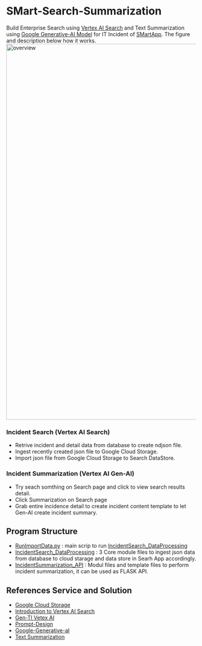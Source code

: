# SMart-Search-Summarization
Build Enterprise Search using [Vertex AI Search](https://cloud.google.com/vertex-ai-search-and-conversation?hl=en) and Text Summarization using  [Google Generative-AI Model](https://cloud.google.com/vertex-ai/docs/generative-ai/learn/introduction-prompt-design) for IT Incident of [SMartApp](https://github.com/technqvi/SMartApp). The figure and description below how it works. 
<img width="998" alt="overview" src="https://github.com/technqvi/SMartSearch-Summarization/assets/38780060/b028d869-b75e-473c-9c38-8dd7cec69347">


### Incident Search (Vertex AI Search) 
* Retrive incident and detail data from database to create ndjson file.
* Ingest recently created json file to Google Cloud Storage.
* Import json file from Google Cloud Storage to Search DataStore.
### Incident Summarization (Vertex AI Gen-AI)
* Try seach somthing on Search page and click to view search results detail.
* Click Summarization on Search page 
* Grab entire incidence detail to create incident content template to let Gen-AI create incident summary.

## Program Structure
* [RunImportData.py](https://github.com/technqvi/SMartSearch-Summarization/blob/main/RunImportData.py) : main scrip to run  [IncidentSearch_DataProcessing](https://github.com/technqvi/SMartSearch-Summarization/tree/main/IncidentSearch_DataProcessing)
* [IncidentSearch_DataProcessing](https://github.com/technqvi/SMartSearch-Summarization/tree/main/IncidentSearch_DataProcessing)  : 3 Core module files to ingest json data from database to cloud starage and  data store in Searh App accordingly. 
* [IncidentSummarization_API](https://github.com/technqvi/SMartSearch-Summarization/tree/main/IncidentSummarization_API) : Modul files and template files to perform incident summarization, it can be used as FLASK API. 

## References Service and Solution
* [Google Cloud Storage](https://cloud.google.com/storage/docs/creating-buckets)
* [Introduction to Vertex AI Search](https://cloud.google.com/generative-ai-app-builder/docs/enterprise-search-introduction?hl=en)
* [Gen-TI Vetex AI](https://cloud.google.com/vertex-ai/docs/generative-ai/learn/overview)
* [Prompt-Design](https://cloud.google.com/vertex-ai/docs/generative-ai/text/text-prompts#summarization_prompts)
* [Google-Generative-aI](https://github.com/GoogleCloudPlatform/generative-ai/tree/main)
* [Text Summarization](https://github.com/GoogleCloudPlatform/generative-ai/blob/main/language/prompts/examples/text_summarization.ipynb)